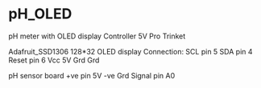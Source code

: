 # pH_OLED
pH meter with OLED display
Controller 5V Pro Trinket

Adafruit_SSD1306 128*32 OLED display
Connection: 
SCL pin 5
SDA pin 4
Reset pin 6
Vcc 5V
Grd Grd

pH sensor board
+ve pin 5V
-ve Grd
Signal pin A0
